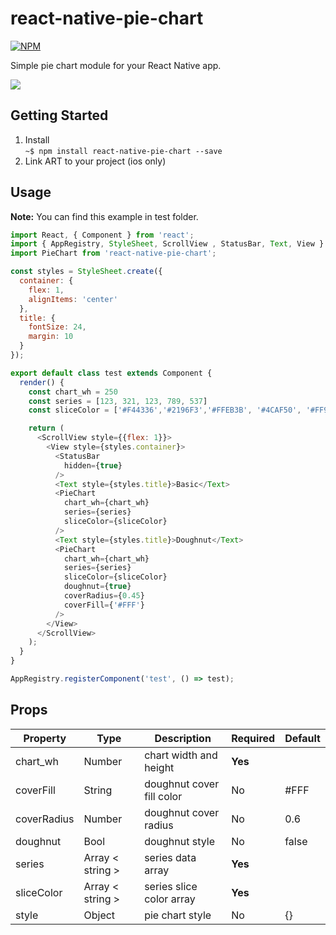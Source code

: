 # react-native-pie-chart
[![NPM](https://nodei.co/npm/react-native-pie-chart.png?downloads=true)](https://nodei.co/npm/react-native-pie-chart/)

Simple pie chart module for your React Native app.

<img src="http://i.imgur.com/vVt2K03.png">

## Getting Started
1. Install  
`~$ npm install react-native-pie-chart --save`
2. Link ART to your project (ios only)

## Usage
**Note:** You can find this example in test folder.
```javascript
import React, { Component } from 'react';
import { AppRegistry, StyleSheet, ScrollView , StatusBar, Text, View } from 'react-native';
import PieChart from 'react-native-pie-chart';

const styles = StyleSheet.create({
  container: {
    flex: 1,
    alignItems: 'center'
  },
  title: {
    fontSize: 24,
    margin: 10
  }
});

export default class test extends Component {
  render() {
    const chart_wh = 250
    const series = [123, 321, 123, 789, 537]
    const sliceColor = ['#F44336','#2196F3','#FFEB3B', '#4CAF50', '#FF9800']

    return (
      <ScrollView style={{flex: 1}}>
        <View style={styles.container}>
          <StatusBar
            hidden={true}
          />
          <Text style={styles.title}>Basic</Text>
          <PieChart
            chart_wh={chart_wh}
            series={series}
            sliceColor={sliceColor}
          />
          <Text style={styles.title}>Doughnut</Text>
          <PieChart
            chart_wh={chart_wh}
            series={series}
            sliceColor={sliceColor}
            doughnut={true}
            coverRadius={0.45}
            coverFill={'#FFF'}
          />
        </View>
      </ScrollView>
    );
  }
}

AppRegistry.registerComponent('test', () => test);
```

## Props

| Property            | Type                      | Description                        | Required | Default        |
| ------------------- | ------------------------- | ---------------------------------- | -------- | -------------- |
| chart_wh            | Number                    | chart width and height             | **Yes**  |                |
| coverFill           | String                    | doughnut cover fill color          |   No     | #FFF           |
| coverRadius         | Number                    | doughnut cover radius              |   No     | 0.6            |
| doughnut            | Bool                      | doughnut style                     |   No     | false          |
| series              | Array < string >          | series data array                  | **Yes**  |                |
| sliceColor          | Array < string >          | series slice color array           | **Yes**  |                |
| style               | Object                    | pie chart style                    |   No     | {}             |
